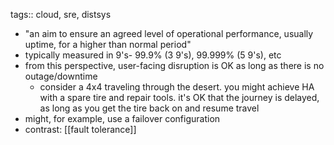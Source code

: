 tags:: cloud, sre, distsys

- "an aim to ensure an agreed level of operational performance, usually uptime, for a higher than normal period"
- typically measured in 9's- 99.9% (3 9's), 99.999% (5 9's), etc
- from this perspective, user-facing disruption is OK as long as there is no outage/downtime
	- consider a 4x4 traveling through the desert. you might achieve HA with a spare tire and repair tools. it's OK that the journey is delayed, as long as you get the tire back on and resume travel
- might, for example, use a failover configuration
- contrast: [[fault tolerance]]